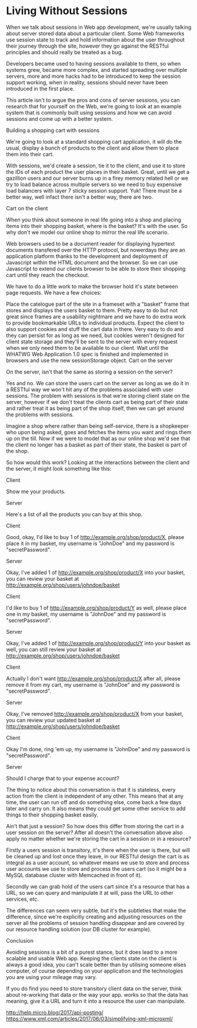 # Living Without Sessions

When we talk about sessions in Web app development, we're usually talking about server stored data about a particular client. Some Web frameworks use session state to track and hold information about the user throughout their journey through the site, however they go against the RESTful principles and should really be treated as a bug.

Developers became used to having sessions available to them, so when systems grew, became more complex, and started spreading over multiple servers, more and more hacks had to be introduced to keep the session support working, when in reality, sessions should never have been introduced in the first place.

This article isn't to argue the pros and cons of server sessions, you can research that for yourself on the Web, we're going to look at an example system that is commonly built using sessions and how we can avoid sessions and come up with a better system.

Building a shopping cart with sessions

We're going to look at a standard shopping cart application, it will do the usual, display a bunch of products to the client and allow them to place them into their cart.

With sessions, we'd create a session, tie it to the client, and use it to store the IDs of each product the user places in their basket. Great, until we get a gazillion users and our server burns up in a firey memory related hell or we try to load balance across multiple servers so we need to buy expensive load balancers with layer 7 sticky session support. Yuk! There must be a better way, well infact there isn't a better way, there are two.

Cart on the client

When you think about someone in real life going into a shop and placing items into their shopping basket, where is the basket? It's with the user. So why don't we model our online shop to mirror the real life scenario.

Web browsers used to be a document reader for displaying hypertext documents transfered over the HTTP protocol, but nowerdays they are an application platform thanks to the development and deployment of Javascript within the HTML document and the browser. So we can use Javascript to extend our clients browser to be able to store their shopping cart until they reach the checkout.

We have to do a little work to make the browser hold it's state between page requests. We have a few choices:

Place the catelogue part of the site in a frameset with a "basket" frame that stores and displays the users basket to them. Pretty easy to do but not great since frames are a usability nightmare and we have to do extra work to provide bookmarkable URLs to individual products.
Expect the client to also support cookies and stuff the cart data in there. Very easy to do and they can persist for as long as we need, but cookies weren't designed for client state storage and they'll be sent to the server with every request when we only need them to be available to our client.
Wait until the WHATWG Web Application 1.0 spec is finished and implemented in browsers and use the new sessionStorage object.
Cart on the server

On the server, isn't that the same as storing a session on the server?

Yes and no. We can store the users cart on the server as long as we do it in a RESTful way we won't hit any of the problems associated with user sessions. The problem with sessions is that we're storing client state on the server, however if we don't treat the clients cart as being part of their state and rather treat it as being part of the shop itself, then we can get around the problems with sessions.

Imagine a shop where rather than being self-service, there is a shopkeeper who upon being asked, goes and fetches the items you want and rings them up on the till. Now if we were to model that as our online shop we'd see that the client no longer has a basket as part of their state, the basket is part of the shop.

So how would this work? Looking at the interactions between the client and the server, it might look something like this:

Client

Show me your products.

Server

Here's a list of all the products you can buy at this shop.

Client

Good, okay, I'd like to buy 1 of http://example.org/shop/product/X, please place it in my basket, my username is "JohnDoe" and my password is "secretPassword".

Server

Okay, I've added 1 of http://example.org/shop/product/X into your basket, you can review your basket at http://example.org/shop/users/johndoe/basket

Client

I'd like to buy 1 of http://example.org/shop/product/Y as well, please place one in my basket, my username is "JohnDoe" and my password is "secretPassword".

Server

Okay, I've added 1 of http://example.org/shop/product/Y into your basket as well, you can still review your basket at http://example.org/shop/users/johndoe/basket

Client

Actually I don't want http://example.org/shop/product/X after all, please remove it from my cart, my username is "JohnDoe" and my password is "secretPassword".

Server

Okay, I've removed http://example.org/shop/product/X from your basket, you can review your updated basket at http://example.org/shop/users/johndoe/basket

Client

Okay I'm done, ring 'em up, my username is "JohnDoe" and my password is "secretPassword".

Server

Should I charge that to your expense account?

The thing to notice about this conversation is that it is stateless, every action from the client is independent of any other. This means that at any time, the user can run off and do something else, come back a few days later and carry on. It also means they could get some other service to add things to their shopping basket easily.

Ain't that just a session?
So how does this differ from storing the cart in a user session on the server? After all doesn't the conversation above also apply no matter whether we're storing the cart in a session or in a resource?

Firstly a users session is transitory, it's there when the user is there, but will be cleaned up and lost once they leave, in our RESTful design the cart is as integral as a user account, so whatever means we use to store and process user accounts we use to store and process the users cart (so it might be a MySQL database cluster with Memcached in front of it).

Secondly we can grab hold of the users cart since it's a resource that has a URL, so we can query and manipulate it at will, pass the URL to other services, etc.

The differences can seem very subtle, but it's the subtleties that make the difference, since we're explicitly creating and adjusting resources on the server all the problems of session handling disappear and are covered by our resource handling solution (our DB cluster for example).

Conclusion

Avoiding sessions is a bit of a purest stance, but it does lead to a more scalable and usable Web app. Keeping the clients state on the client is always a good idea, you can't scale better than by utilising someone elses computer, of course depending on your application and the technologies you are using your mileage may vary.

If you do find you need to store transitory client data on the server, think about re-working that data or the way your app. works so that the data has meaning, give it a URL and turn it into a resource the user can manipulate.

http://help.micro.blog/2017/api-posting/
https://www.xml.com/articles/2017/06/03/simplifying-xml-microxml/
